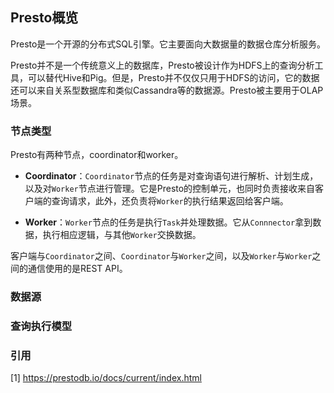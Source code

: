 ## Presto概览

Presto是一个开源的分布式SQL引擎。它主要面向大数据量的数据仓库分析服务。

Presto并不是一个传统意义上的数据库，Presto被设计作为HDFS上的查询分析工具，可以替代Hive和Pig。但是，Presto并不仅仅只用于HDFS的访问，它的数据还可以来自关系型数据库和类似Cassandra等的数据源。Presto被主要用于OLAP场景。

### 节点类型

Presto有两种节点，coordinator和worker。

- **Coordinator**：```Coordinator```节点的任务是对查询语句进行解析、计划生成，以及对```Worker```节点进行管理。它是Presto的控制单元，也同时负责接收来自客户端的查询请求，此外，还负责将```Worker```的执行结果返回给客户端。

- **Worker**：```Worker```节点的任务是执行```Task```并处理数据。它从```Connnector```拿到数据，执行相应逻辑，与其他```Worker```交换数据。

客户端与```Coordinator```之间、```Coordinator```与```Worker```之间，以及```Worker```与```Worker```之间的通信使用的是REST API。

### 数据源

### 查询执行模型

### 引用

[1] https://prestodb.io/docs/current/index.html



